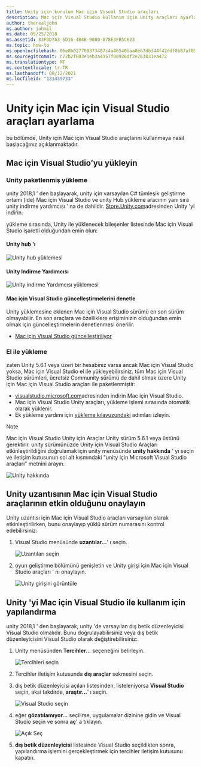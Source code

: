 ```yaml
---
title: Unity için kurulum Mac için Visual Studio araçları
description: Mac için Visual Studio kullanım için Unity araçları ayarlama ve yükleme
author: therealjohn
ms.author: johmil
ms.date: 05/25/2018
ms.assetid: 83FDD7A3-5D16-4B4B-9080-078E3FB5C623
ms.topic: how-to
ms.openlocfilehash: 06e0b027709373487c4a46540daa8e67db344f42ddf8b87af05174f6b6937a07
ms.sourcegitcommit: c72b2f603e1eb3a4157f00926df2e263831ea472
ms.translationtype: MT
ms.contentlocale: tr-TR
ms.lasthandoff: 08/12/2021
ms.locfileid: "121439733"
---
```

# <a name="set-up-visual-studio-for-mac-tools-for-unity"></a>Unity için Mac için Visual Studio araçları ayarlama

bu bölümde, Unity için Mac için Visual Studio araçlarını kullanmaya nasıl başlacağınız açıklanmaktadır.

## <a name="install-visual-studio-for-mac"></a>Mac için Visual Studio’yu yükleyin

### <a name="unity-bundled-installation"></a>Unity paketlenmiş yükleme

unity 2018,1 ' den başlayarak, unity için varsayılan C# tümleşik geliştirme ortamı (ıde) Mac için Visual Studio ve unity Hub yükleme aracının yanı sıra unity indirme yardımcısı ' na de dahildir. [Store.Unity.com](https://store.unity.com/)adresinden Unity 'yi indirin.

yükleme sırasında, Unity ile yüklenecek bileşenler listesinde Mac için Visual Studio işaretli olduğundan emin olun:

#### <a name="unity-hub"></a>Unity hub 'ı

![Unity hub yüklemesi](media/setup-vsmac-tools-unity-image7.png)

#### <a name="unity-download-assistant"></a>Unity Indirme Yardımcısı

![Unity indirme Yardımcısı yüklemesi](media/setup-vsmac-tools-unity-image8.png)

#### <a name="check-for-updates-to-visual-studio-for-mac"></a>Mac için Visual Studio güncelleştirmelerini denetle

Unity yüklemesine eklenen Mac için Visual Studio sürümü en son sürüm olmayabilir. En son araçlara ve özelliklere erişiminizin olduğundan emin olmak için güncelleştirmelerin denetlenmesi önerilir.

* [Mac için Visual Studio güncelleştiriliyor](update.md)

### <a name="manual-installation"></a>El ile yükleme

zaten Unity 5.6.1 veya üzeri bir hesabınız varsa ancak Mac için Visual Studio yoksa, Mac için Visual Studio el ile yükleyebilirsiniz. tüm Mac için Visual Studio sürümleri, ücretsiz Community sürümü de dahil olmak üzere Unity için Mac için Visual Studio araçları ile paketlenmiştir:

* [visualstudio.microsoft.com](https://visualstudio.microsoft.com/)adresinden indirin Mac için Visual Studio.
* Mac için Visual Studio Unity araçları, yükleme işlemi sırasında otomatik olarak yüklenir.
* Ek yükleme yardımı için [yükleme kılavuzundaki](./installation.md?view=vsmac-2017&preserve-view=true) adımları izleyin.

> [!NOTE]
> Mac için Visual Studio Unity için Araçlar Unity sürüm 5.6.1 veya üstünü gerektirir. unity sürümünüzde Unity için Visual Studio Araçları etkinleştirildiğini doğrulamak için unity menüsünde **unity hakkında** ' yı seçin ve iletişim kutusunun sol alt kısmındaki "unity için Microsoft Visual Studio araçları" metnini arayın.
>
> ![Unity hakkında](media/setup-vsmac-tools-unity-image3.png)

## <a name="confirm-that-the-visual-studio-for-mac-tools-for-unity-extension-is-enabled"></a>Unity uzantısının Mac için Visual Studio araçlarının etkin olduğunu onaylayın

Unity uzantısı için Mac için Visual Studio araçları varsayılan olarak etkinleştirilirken, bunu onaylayıp yüklü sürüm numarasını kontrol edebilirsiniz:

1. Visual Studio menüsünde **uzantılar...**' ı seçin.

   ![Uzantıları seçin](media/setup-vsmac-tools-unity-image1.png)

2. oyun geliştirme bölümünü genişletin ve Unity girişi için Mac için Visual Studio araçları ' nı onaylayın.

   ![Unity girişini görüntüle](media/setup-vsmac-tools-unity-image2.png)

## <a name="configure-unity-for-use-with-visual-studio-for-mac"></a>Unity 'yi Mac için Visual Studio ile kullanım için yapılandırma

unity 2018,1 ' den başlayarak, unity 'de varsayılan dış betik düzenleyicisi Visual Studio olmalıdır. Bunu doğrulayabilirsiniz veya dış betik düzenleyicisini Visual Studio olarak değiştirebilirsiniz:

1. Unity menüsünden **Tercihler...** seçeneğini belirleyin.

   ![Tercihleri seçin](media/setup-vsmac-tools-unity-image4.png)

2. Tercihler iletişim kutusunda **dış araçlar** sekmesini seçin.

3. dış betik düzenleyicisi açılan listesinden, listeleniyorsa **Visual Studio** seçin, aksi takdirde, **araştır...**' ı seçin.

   ![Visual Studio seçin](media/setup-vsmac-tools-unity-image5.png)

4. eğer **gözatılamıyor...** seçilirse, uygulamalar dizinine gidin ve Visual Studio seçin ve sonra **aç**' a tıklayın.

   ![Açık Seç](media/setup-vsmac-tools-unity-image6.png)

5. **dış betik düzenleyicisi** listesinde Visual Studio seçildikten sonra, yapılandırma işlemini gerçekleştirmek için tercihler iletişim kutusunu kapatın.